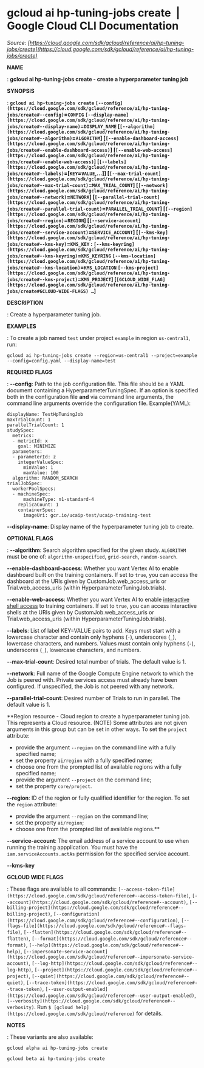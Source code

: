 # gcloud ai hp-tuning-jobs create  |  Google Cloud CLI Documentation

*Source: [https://cloud.google.com/sdk/gcloud/reference/ai/hp-tuning-jobs/create](https://cloud.google.com/sdk/gcloud/reference/ai/hp-tuning-jobs/create)*

**NAME**

: **gcloud ai hp-tuning-jobs create - create a hyperparameter tuning job**

**SYNOPSIS**

: **`gcloud ai hp-tuning-jobs create` `[--config](https://cloud.google.com/sdk/gcloud/reference/ai/hp-tuning-jobs/create#--config)`=`CONFIG` `[--display-name](https://cloud.google.com/sdk/gcloud/reference/ai/hp-tuning-jobs/create#--display-name)`=`DISPLAY_NAME` [`[--algorithm](https://cloud.google.com/sdk/gcloud/reference/ai/hp-tuning-jobs/create#--algorithm)`=`ALGORITHM`] [`[--enable-dashboard-access](https://cloud.google.com/sdk/gcloud/reference/ai/hp-tuning-jobs/create#--enable-dashboard-access)`] [`[--enable-web-access](https://cloud.google.com/sdk/gcloud/reference/ai/hp-tuning-jobs/create#--enable-web-access)`] [`[--labels](https://cloud.google.com/sdk/gcloud/reference/ai/hp-tuning-jobs/create#--labels)`=[`KEY`=`VALUE`,…]] [`[--max-trial-count](https://cloud.google.com/sdk/gcloud/reference/ai/hp-tuning-jobs/create#--max-trial-count)`=`MAX_TRIAL_COUNT`] [`[--network](https://cloud.google.com/sdk/gcloud/reference/ai/hp-tuning-jobs/create#--network)`=`NETWORK`] [`[--parallel-trial-count](https://cloud.google.com/sdk/gcloud/reference/ai/hp-tuning-jobs/create#--parallel-trial-count)`=`PARALLEL_TRIAL_COUNT`] [`[--region](https://cloud.google.com/sdk/gcloud/reference/ai/hp-tuning-jobs/create#--region)`=`REGION`] [`[--service-account](https://cloud.google.com/sdk/gcloud/reference/ai/hp-tuning-jobs/create#--service-account)`=`SERVICE_ACCOUNT`] [`[--kms-key](https://cloud.google.com/sdk/gcloud/reference/ai/hp-tuning-jobs/create#--kms-key)`=`KMS_KEY` : `[--kms-keyring](https://cloud.google.com/sdk/gcloud/reference/ai/hp-tuning-jobs/create#--kms-keyring)`=`KMS_KEYRING` `[--kms-location](https://cloud.google.com/sdk/gcloud/reference/ai/hp-tuning-jobs/create#--kms-location)`=`KMS_LOCATION` `[--kms-project](https://cloud.google.com/sdk/gcloud/reference/ai/hp-tuning-jobs/create#--kms-project)`=`KMS_PROJECT`] [`[GCLOUD_WIDE_FLAG](https://cloud.google.com/sdk/gcloud/reference/ai/hp-tuning-jobs/create#GCLOUD-WIDE-FLAGS) …`]**

**DESCRIPTION**

: Create a hyperparameter tuning job.

**EXAMPLES**

: To create a job named ``test`` under project
``example`` in region
``us-central1``, run:

```
gcloud ai hp-tuning-jobs create --region=us-central1 --project=example --config=config.yaml --display-name=test
```

**REQUIRED FLAGS**

: **--config**:
Path to the job configuration file. This file should be a YAML document
containing a HyperparameterTuningSpec. If an option is specified both in the
configuration file **and** via command line arguments, the command line
arguments override the configuration file.
Example(YAML):

```
displayName: TestHpTuningJob
maxTrialCount: 1
parallelTrialCount: 1
studySpec:
  metrics:
  - metricId: x
    goal: MINIMIZE
  parameters:
  - parameterId: z
    integerValueSpec:
      minValue: 1
      maxValue: 100
  algorithm: RANDOM_SEARCH
trialJobSpec:
  workerPoolSpecs:
  - machineSpec:
      machineType: n1-standard-4
    replicaCount: 1
    containerSpec:
      imageUri: gcr.io/ucaip-test/ucaip-training-test
```

**--display-name**:
Display name of the hyperparameter tuning job to create.

**OPTIONAL FLAGS**

: **--algorithm**:
Search algorithm specified for the given study.
`ALGORITHM` must be one of:
`algorithm-unspecified`, `grid-search`,
`random-search`.

**--enable-dashboard-access**:
Whether you want Vertex AI to enable dashboard built on the training containers.
If set to ``true``, you can access the
dashboard at the URIs given by CustomJob.web_access_uris or
Trial.web_access_uris (within HyperparameterTuningJob.trials).

**--enable-web-access**:
Whether you want Vertex AI to enable [interactive
shell access](https://cloud.google.com/vertex-ai/docs/training/monitor-debug-interactive-shell) to training containers. If set to
``true``, you can access interactive shells at
the URIs given by CustomJob.web_access_uris or Trial.web_access_uris (within
HyperparameterTuningJob.trials).

**--labels**:
List of label KEY=VALUE pairs to add.
Keys must start with a lowercase character and contain only hyphens
(`-`), underscores (`_`), lowercase characters, and
numbers. Values must contain only hyphens (`-`), underscores
(`_`), lowercase characters, and numbers.

**--max-trial-count**:
Desired total number of trials. The default value is 1.

**--network**:
Full name of the Google Compute Engine network to which the Job is peered with.
Private services access must already have been configured. If unspecified, the
Job is not peered with any network.

**--parallel-trial-count**:
Desired number of Trials to run in parallel. The default value is 1.

**Region resource - Cloud region to create a hyperparameter tuning job. This
represents a Cloud resource. (NOTE) Some attributes are not given arguments in
this group but can be set in other ways.
To set the `project` attribute:

- provide the argument `--region` on the command line with a fully
specified name;
- set the property `ai/region` with a fully specified name;
- choose one from the prompted list of available regions with a fully specified
name;
- provide the argument `--project` on the command line;
- set the property `core/project`.

**--region**:
ID of the region or fully qualified identifier for the region.
To set the `region` attribute:

- provide the argument `--region` on the command line;
- set the property `ai/region`;
- choose one from the prompted list of available regions.**

**--service-account**:
The email address of a service account to use when running the training
appplication. You must have the `iam.serviceAccounts.actAs`
permission for the specified service account.

**--kms-key**

**GCLOUD WIDE FLAGS**

: These flags are available to all commands: `[--access-token-file](https://cloud.google.com/sdk/gcloud/reference#--access-token-file)`,
`[--account](https://cloud.google.com/sdk/gcloud/reference#--account)`, `[--billing-project](https://cloud.google.com/sdk/gcloud/reference#--billing-project)`,
`[--configuration](https://cloud.google.com/sdk/gcloud/reference#--configuration)`,
`[--flags-file](https://cloud.google.com/sdk/gcloud/reference#--flags-file)`,
`[--flatten](https://cloud.google.com/sdk/gcloud/reference#--flatten)`, `[--format](https://cloud.google.com/sdk/gcloud/reference#--format)`, `[--help](https://cloud.google.com/sdk/gcloud/reference#--help)`, `[--impersonate-service-account](https://cloud.google.com/sdk/gcloud/reference#--impersonate-service-account)`,
`[--log-http](https://cloud.google.com/sdk/gcloud/reference#--log-http)`,
`[--project](https://cloud.google.com/sdk/gcloud/reference#--project)`, `[--quiet](https://cloud.google.com/sdk/gcloud/reference#--quiet)`, `[--trace-token](https://cloud.google.com/sdk/gcloud/reference#--trace-token)`, `[--user-output-enabled](https://cloud.google.com/sdk/gcloud/reference#--user-output-enabled)`,
`[--verbosity](https://cloud.google.com/sdk/gcloud/reference#--verbosity)`.
Run `$ [gcloud help](https://cloud.google.com/sdk/gcloud/reference)` for details.

**NOTES**

: These variants are also available:

```
gcloud alpha ai hp-tuning-jobs create
```

```
gcloud beta ai hp-tuning-jobs create
```
